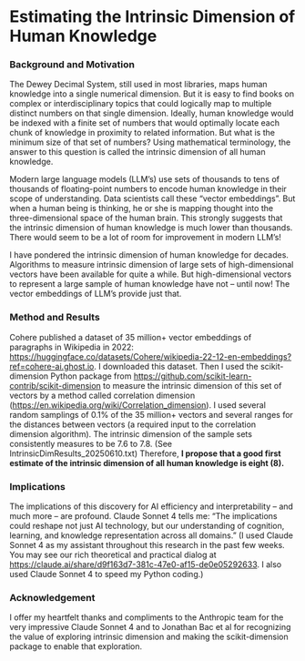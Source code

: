 # Estimating the Intrinsic Dimension of Human Knowledge

### Background and Motivation

The Dewey Decimal System, still used in most libraries, maps human knowledge into a single numerical dimension. But it is easy to find books on complex or interdisciplinary topics that could logically map to multiple distinct numbers on that single dimension. Ideally, human knowledge would be indexed with a finite set of numbers that would optimally locate each chunk of knowledge in proximity to related information. But what is the minimum size of that set of numbers? Using mathematical terminology, the answer to this question is called the intrinsic dimension of all human knowledge.

Modern large language models (LLM’s) use sets of thousands to tens of thousands of floating-point numbers to encode human knowledge in their scope of understanding. Data scientists call these “vector embeddings”. But when a human being is thinking, he or she is mapping thought into the three-dimensional space of the human brain. This strongly suggests that the intrinsic dimension of human knowledge is much lower than thousands. There would seem to be a lot of room for improvement in modern LLM’s!

I have pondered the intrinsic dimension of human knowledge for decades. Algorithms to measure intrinsic dimension of large sets of high-dimensional vectors have been available for quite a while. But high-dimensional vectors to represent a large sample of human knowledge have not – until now! The vector embeddings of LLM’s provide just that.

### Method and Results

Cohere published a dataset of 35 million+ vector embeddings of paragraphs in Wikipedia in 2022: https://huggingface.co/datasets/Cohere/wikipedia-22-12-en-embeddings?ref=cohere-ai.ghost.io. I downloaded this dataset. Then I used the scikit-dimension Python package from https://github.com/scikit-learn-contrib/scikit-dimension to measure the intrinsic dimension of this set of vectors by a method called correlation dimension (https://en.wikipedia.org/wiki/Correlation_dimension). I used several random samplings of 0.1% of the 35 million+ vectors and several ranges for the distances between vectors (a required input to the correlation dimension algorithm). The intrinsic dimension of the sample sets consistently measures to be 7.6 to 7.8. (See IntrinsicDimResults_20250610.txt) Therefore, **I propose that a good first estimate of the intrinsic dimension of all human knowledge is eight (8).**

### Implications

The implications of this discovery for AI efficiency and interpretability – and much more – are profound. Claude Sonnet 4 tells me: “The implications could reshape not just AI technology, but our understanding of cognition, learning, and knowledge representation across all domains.” (I used Claude Sonnet 4 as my assistant throughout this research in the past few weeks. You may see our rich theoretical and practical dialog at https://claude.ai/share/d9f163d7-381c-47e0-af15-de0e05292633. I also used Claude Sonnet 4 to speed my Python coding.)

### Acknowledgement

I offer my heartfelt thanks and compliments to the Anthropic team for the very impressive Claude Sonnet 4 and to Jonathan Bac et al for recognizing the value of exploring intrinsic dimension and making the scikit-dimension package to enable that exploration. 
